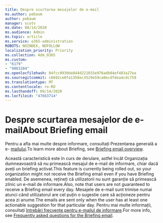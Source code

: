 ```yaml
---
title: Despre scurtarea mesajelor de e-mail
ms.author: pebaum
author: pebaum
manager: scotv
ms.date: 08/14/2020
ms.audience: Admin
ms.topic: article
ms.service: o365-administration
ROBOTS: NOINDEX, NOFOLLOW
localization_priority: Priority
ms.collection: Adm_O365
ms.custom:
- "6179"
- "9003284"
ms.openlocfilehash: 04fcc9930de844d221033e976adb04ef483a27ea
ms.sourcegitcommit: c6692ce0fa1358ec3529e59ca0ecdfdea4cdc759
ms.translationtype: MT
ms.contentlocale: ro-RO
ms.lasthandoff: 09/14/2020
ms.locfileid: "47663714"
---
```

# <a name="about-briefing-email"></a><span data-ttu-id="23f96-102">Despre scurtarea mesajelor de e-mail</span><span class="sxs-lookup"><span data-stu-id="23f96-102">About Briefing email</span></span>

<span data-ttu-id="23f96-103">Pentru a afla mai multe despre informare, consultați Prezentarea generală a e- [mailului](https://docs.microsoft.com/briefing/be-overview).</span><span class="sxs-lookup"><span data-stu-id="23f96-103">To learn more about Briefing, see [Briefing email overview](https://docs.microsoft.com/briefing/be-overview).</span></span>  

<span data-ttu-id="23f96-104">Această caracteristică este în curs de derulare, astfel încât Organizația dumneavoastră să nu primească mesajul de e-mail de informare, chiar dacă aveți un briefing activat.</span><span class="sxs-lookup"><span data-stu-id="23f96-104">This feature is currently being rolled out, so your organization might not receive the Briefing email even if you have Briefing enabled.</span></span> <span data-ttu-id="23f96-105">De asemenea, rețineți că utilizatorii nu sunt garanție să primească zilnic un e-mail de informare.</span><span class="sxs-lookup"><span data-stu-id="23f96-105">Also, note that users are not guaranteed to receive a Briefing email every day.</span></span> <span data-ttu-id="23f96-106">Mesajele de e-mail sunt trimise numai atunci când utilizatorul are cel puțin o sugestie care să acționeze pentru acea zi anume.</span><span class="sxs-lookup"><span data-stu-id="23f96-106">The emails are sent only when the user has at least one actionable suggestion for that particular day.</span></span> <span data-ttu-id="23f96-107">Pentru mai multe informații, consultați [întrebări frecvente pentru e-mailul de informare](https://docs.microsoft.com/briefing/be-faqs).</span><span class="sxs-lookup"><span data-stu-id="23f96-107">For more info, see [Frequently asked questions for the Briefing email](https://docs.microsoft.com/briefing/be-faqs).</span></span>
